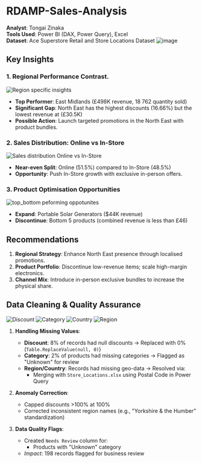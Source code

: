 # RDAMP-Sales-Analysis
**Analyst**: Tongai Zinaka<br>
**Tools Used**: Power BI (DAX, Power Query), Excel<br> 
**Dataset**: Ace Superstore Retail and Store Locations Dataset
![image](https://github.com/user-attachments/assets/64ae3396-3c89-40da-a181-da6f1a5e521c)


## Key Insights
### 1. Regional Performance Contrast. 
![Region specific insights ](https://github.com/user-attachments/assets/88e4e6cf-bc18-471a-b945-9e91004311f4)
- **Top Performer**: East Midlands (£498K revenue, 18 762 quantity sold)
- **Significant Gap**: North East has the highest discounts (16.66%) but the lowest revenue at (£30.5K)
- **Possible Action**: Launch targeted promotions in the North East with product bundles.

### 2. Sales Distribution: Online vs In-Store
![Sales distribution Online vs In-Store](https://github.com/user-attachments/assets/8f3b1ab5-9315-4217-84ad-ec9d9d7396d9)
- **Near-even Split**: Online (51.5%) compared to In-Store (48.5%)
- **Opportunity**: Push In-Store growth with exclusive in-person offers.

### 3. Product Optimisation Opportunities
![top_bottom peforming oppotunites ](https://github.com/user-attachments/assets/45b4fa53-c2f1-44fa-b3af-24adbcb104dd)
- **Expand**: Portable Solar Generators ($44K revenue)
- **Discontinue**: Bottom 5 products (combined revenue is less than £46)

## Recommendations  
1. **Regional Strategy**: Enhance North East presence through localised promotions.  
2. **Product Portfolio**: Discontinue low-revenue items; scale high-margin electronics.  
3. **Channel Mix**: Introduce in-person exclusive bundles to increase the physical share. 
    
## Data Cleaning & Quality Assurance 
![Discount](https://github.com/user-attachments/assets/10a2e34c-9b31-4666-b219-33128685ee96)
![Category](https://github.com/user-attachments/assets/957384fa-da07-4fb7-99db-f62abf732185)
![Country](https://github.com/user-attachments/assets/3628a253-9c7b-4420-a4c9-90df9a175355)
![Region](https://github.com/user-attachments/assets/015312e0-eb66-4e21-b93e-391bebcec9ac)

1. **Handling Missing Values**:  
   - **Discount**: 8% of records had null discounts → Replaced with 0% (`Table.ReplaceValue(null, 0)`)  
   - **Category**: 2% of products had missing categories → Flagged as "Unknown" for review  
   - **Region/Country**: Records had missing geo-data → Resolved via:  
     - Merging with `Store_Locations.xlsx` using Postal Code in Power Query

2. **Anomaly Correction**:  
   - Capped discounts >100% at 100%  
   - Corrected inconsistent region names (e.g., "Yorkshire & the Humber" standardization)  

3. **Data Quality Flags**:  
   - Created `Needs Review` column for:  
     - Products with "Unknown" category  
   - *Impact*: 198 records flagged for business review 
